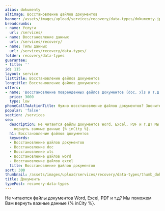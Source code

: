 ```yaml
---
alias: dokumenty
altimage: Восстановление файлов документов
banner: /assets/images/upload/services/recovery/data-types/dokumenty.jpg
breadcrumbs:
- name: Услуги
  url: /services/
- name: Восстановление данных
  url: /services/recovery/
- name: Типы данных
  url: /services/recovery/data-types/
folder: recovery/data-types
guarantee:
- title: ''
id: 115
layout: service
listtitle: Восстановление файлов документов
longtitle: Восстановление файлов документов
offers:
- name: 'Восстановление поврежденных файлов документов (doc, xls и т.д.) '
  price: 3000
  type: low
phoneCallToActionTitle: Нужно восстановление файлов документов? Звоните!
popular: 'false'
section: /services
seo:
  description: Не читаются файлы документов Word, Excel, PDF и т.д? Мы поможем Вам
    вернуть важные данные {% inCity %}.
  h1: Восстановление файлов документов
  keywords:
  - Восстановление файлов документов
  - Восстановление doc
  - Восстановление xls
  - Восстановление файлов word
  - Восстановление файлов excel
  title: Восстановление файлов документов
sort: 300
thumbnail: /assets/images/upload/services/recovery/data-types/thumb_dokumenty.jpg
title: Документы
typePost: recovery-data-types
---
```

Не читаются файлы документов Word, Excel, PDF и т.д? Мы поможем Вам вернуть важные данные {% inCity %}.